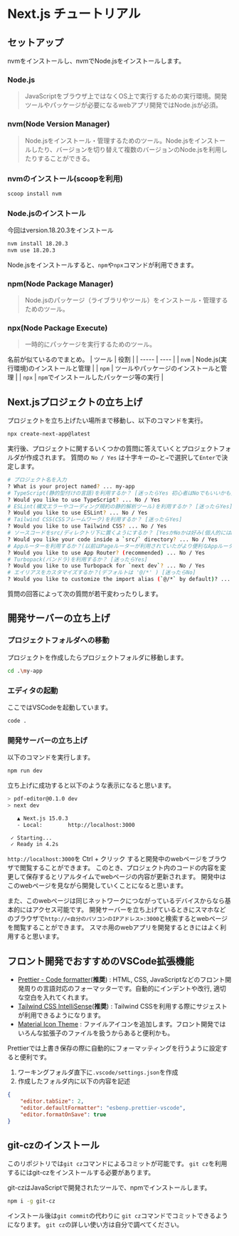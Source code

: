 # Next.js チュートリアル

## セットアップ
nvmをインストールし、nvmでNode.jsをインストールします。

### Node.js
> JavaScriptをブラウザ上ではなくOS上で実行するための実行環境。開発ツールやパッケージが必要になるwebアプリ開発ではNode.jsが必須。

### nvm(Node Version Manager)
> Node.jsをインストール・管理するためのツール。Node.jsをインストールしたり、バージョンを切り替えて複数のバージョンのNode.jsを利用したりすることができる。

### nvmのインストール(scoopを利用)
```bash
scoop install nvm
```

### Node.jsのインストール
今回はversion.18.20.3をインストール
```bash
nvm install 18.20.3
nvm use 18.20.3
```

Node.jsをインストールすると、`npm`や`npx`コマンドが利用できます。

### npm(Node Package Manager)
> Node.jsのパッケージ（ライブラリやツール）をインストール・管理するためのツール。


### npx(Node Package Execute)
> 一時的にパッケージを実行するためのツール。

名前が似ているのでまとめ。
| ツール | 役割 |
| ----- | ---- |
| `nvm` | Node.js(実行環境)のインストールと管理 |
| `npm` | ツールやパッケージのインストールと管理 |
| `npx` | `npm`でインストールしたパッケージ等の実行 |

## Next.jsプロジェクトの立ち上げ
プロジェクトを立ち上げたい場所まで移動し、以下のコマンドを実行。
```bash
npx create-next-app@latest
```

実行後、プロジェクトに関するいくつかの質問に答えていくとプロジェクトフォルダが作成されます。
質問の `No / Yes` は十字キーの`←`と`→`で選択して`Enter`で決定します。
```bash
# プロジェクト名を入力
? What is your project named? ... my-app
# TypeScript(静的型付けの言語)を利用するか？ [迷ったらYes 初心者はNoでもいいかも]
? Would you like to use TypeScript? ... No / Yes
# ESLint(構文エラーやコーディング規約の静的解析ツール)を利用するか？ [迷ったらYes]
? Would you like to use ESLint? ... No / Yes
# Tailwind CSS(CSSフレームワーク)を利用するか？ [迷ったらYes]
? Would you like to use Tailwind CSS? ... No / Yes
# ソースコードをsrc/ディレクトリ下に置くようにするか？ [YesかNoかは好み(個人的にはNo)]
? Would you like your code inside a `src/` directory? ... No / Yes
# Appルーターを利用するか？(以前はPageルーターが利用されていたがより便利なAppルーターが追加された) [迷ったらYes]
? Would you like to use App Router? (recommended) ... No / Yes
# Turbopack(バンドラ)を利用するか？ [迷ったらYes]
? Would you like to use Turbopack for `next dev`? ... No / Yes
# エイリアスをカスタマイズするか？(デフォルトは '@/*' ) [迷ったらNo]
? Would you like to customize the import alias (`@/*` by default)? ... No / Yes
```
質問の回答によって次の質問が若干変わったりします。

## 開発サーバーの立ち上げ

### プロジェクトフォルダへの移動
プロジェクトを作成したらプロジェクトフォルダに移動します。
```bash
cd .\my-app
```

### エディタの起動
ここではVSCodeを起動しています。
```bash
code .
```

### 開発サーバーの立ち上げ
以下のコマンドを実行します。
```bash
npm run dev
```

立ち上げに成功すると以下のような表示になると思います。
```bash
> pdf-editor@0.1.0 dev
> next dev

   ▲ Next.js 15.0.3
   - Local:        http://localhost:3000

 ✓ Starting...
 ✓ Ready in 4.2s
```

`http://localhost:3000`を Ctrl + クリック すると開発中のwebページをブラウザで閲覧することができます。
このとき、プロジェクト内のコードの内容を変更して保存するとリアルタイムでwebページの内容が更新されます。
開発中はこのwebページを見ながら開発していくことになると思います。

また、このwebページは同じネットワークにつながっているデバイスからなら基本的にはアクセス可能です。
開発サーバーを立ち上げているときにスマホなどのブラウザで`http://<自分のパソコンのIPアドレス>:3000`と検索するとwebページを閲覧することができます。
スマホ用のwebアプリを開発するときにはよく利用すると思います。

## フロント開発でおすすめのVSCode拡張機能
- [Prettier - Code formatter](https://marketplace.visualstudio.com/items?itemName=esbenp.prettier-vscode)(**推奨**) : HTML, CSS, JavaScriptなどのフロント開発周りの言語対応のフォーマッターです。自動的にインデントや改行, 適切な空白を入れてくれます。
- [Tailwind CSS IntelliSense](https://marketplace.visualstudio.com/items?itemName=bradlc.vscode-tailwindcss)(**推奨**) : Tailwind CSSを利用する際にサジェストが利用できるようになります。
- [Material Icon Theme](https://marketplace.visualstudio.com/items?itemName=PKief.material-icon-theme) : ファイルアイコンを追加します。フロント開発ではいろんな拡張子のファイルを扱うからあると便利かも。

Prettierでは上書き保存の際に自動的にフォーマッティングを行うように設定すると便利です。
1. ワーキングフォルダ直下に`.vscode/settings.json`を作成
1. 作成したフォルダ内に以下の内容を記述
```json
{
    "editor.tabSize": 2,
    "editor.defaultFormatter": "esbenp.prettier-vscode",
    "editor.formatOnSave": true
}
```

## git-czのインストール
このリポジトリでは`git cz`コマンドによるコミットが可能です。
`git cz`を利用するにはgit-czをインストールする必要があります。

git-czはJavaScriptで開発されたツールで、npmでインストールします。
```bash
npm i -g git-cz
```

インストール後は`git commit`の代わりに `git cz`コマンドでコミットできるようになります。
`git cz`の詳しい使い方は自分で調べてください。
